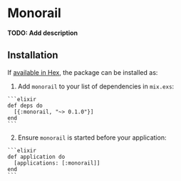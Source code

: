 # Monorail

**TODO: Add description**

## Installation

If [available in Hex](https://hex.pm/docs/publish), the package can be installed as:

  1. Add `monorail` to your list of dependencies in `mix.exs`:

    ```elixir
    def deps do
      [{:monorail, "~> 0.1.0"}]
    end
    ```

  2. Ensure `monorail` is started before your application:

    ```elixir
    def application do
      [applications: [:monorail]]
    end
    ```

